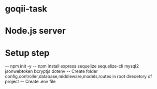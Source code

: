 # goqii-task

# Node.js server

# Setup step

-- npm init -y
-- npm install express sequelize sequelize-cli mysql2 jsonwebtoken bcryptjs dotenv
-- Create folder config,controller,database,middleware,models,routes in root direcetory of project
-- Create .env file

